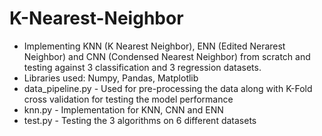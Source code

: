 # K-Nearest-Neighbor
* Implementing KNN (K Nearest Neighbor), ENN (Edited Nerarest Neighbor) and CNN (Condensed Nearest Neighbor) from scratch and testing against 3 classification and 3 regression datasets.
* Libraries used: Numpy, Pandas, Matplotlib
* data_pipeline.py - Used for pre-processing the data along with K-Fold cross validation for testing the model performance
* knn.py - Implementation for KNN, CNN and ENN
* test.py - Testing the 3 algorithms on 6 different datasets

